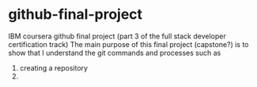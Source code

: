 # github-final-project
IBM coursera github final project (part 3 of the full stack developer certification track)
The main purpose of this final project (capstone?) is to show that I understand the git commands and processes such as
1) creating a repository
2) 
